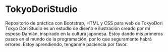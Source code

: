 # TokyoDoriStudio
Repositorio de práctica con Bootstrap, HTML y CSS para web de TokyoDori
Tokyo Dori Studio es un estudio de diseño e ilustración creado por mi esposo Damián, inspirado en la cultura japonesa. 
Estoy dando mis primeros pasos en el mundo de la programación, por lo que seguramente habrá errores. Estoy aprendiendo, tenganme paciencia por favor.
